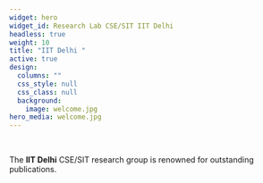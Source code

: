 ```yaml
---
widget: hero
widget_id: Research Lab CSE/SIT IIT Delhi
headless: true
weight: 10
title: "IIT Delhi "
active: true
design:
  columns: ""
  css_style: null
  css_class: null
  background:
    image: welcome.jpg
hero_media: welcome.jpg
---
```

<br>

The **IIT Delhi** CSE/SIT research group is renowned for outstanding publications.